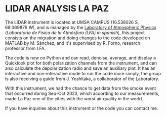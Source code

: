 # LIDAR ANALYSIS LA PAZ
The LIDAR instrument is located at UMSA CAMPUS (16.538026 S, 68.069879 W), and is managed by the <a href="http://www.atmosfera.umsa.bo/wp/">Laboratory of Atmospheric Physics</a> (<i>Laboratorio de Física de la Atmósfera (LFA) in spanish</i>), this project consists on the migration and doing changes to the code developed on MATLAB by M. Sánchez, and it's supervised by R. Forno, research professor from LFA.

The code is now on Python and can read, denoise, average, and display a Quicklook plot for both polarization channels from the instrument, and can also calculate the depolarization radio and save an auxiliary plot. It has an interactive and non-interactive mode to run the code more simply, the group is also receiving a guide from J. Yoshitaka, a collaborator of the Laboratory.

With this instrument, we had the chance to get data from the smoke event that occurred during Sep-Oct 2023, which according to our measurements, made La Paz one of the cities with the worst air quality in the world.


If you have inquiries about this instrument or the code you can contact me.

